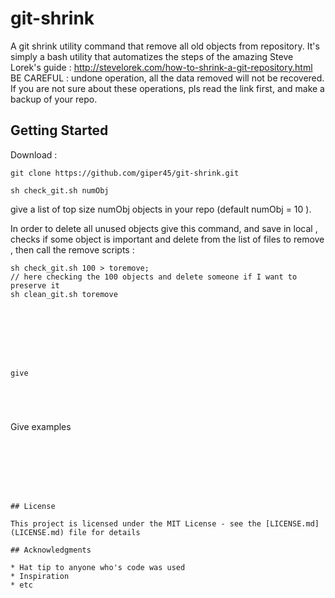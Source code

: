 # git-shrink
A git shrink utility command that remove all old objects from repository. 
It's simply a bash utility that automatizes the steps of the amazing Steve Lorek's  guide : 
http://stevelorek.com/how-to-shrink-a-git-repository.html
BE CAREFUL : undone operation, all the data removed will not be recovered. If you are not sure about these operations, pls read the link first, and make a backup of your repo. 

## Getting Started

Download : 

```
git clone https://github.com/giper45/git-shrink.git    
```



```
sh check_git.sh numObj 
``` 

give a list of top size numObj objects in your repo (default numObj = 10 ). 

In order to delete all unused objects give this command, and save in local ,  checks if some object is important and delete from the list of files to remove , then call the remove scripts : 
```
sh check_git.sh 100 > toremove; 
// here checking the 100 objects and delete someone if I want to preserve it 
sh clean_git.sh toremove 








give 





```
Give examples
```







## License

This project is licensed under the MIT License - see the [LICENSE.md](LICENSE.md) file for details

## Acknowledgments

* Hat tip to anyone who's code was used
* Inspiration
* etc

